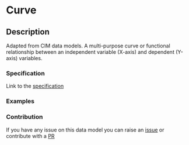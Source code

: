 # Curve

## Description 

Adapted from CIM data models. A multi-purpose curve or functional relationship between an independent variable (X-axis) and dependent (Y-axis) variables.
### Specification

Link to the [specification](https://smart-data-models.github.io/dataModel.EnergyCIM/Curve/doc/spec.md)
### Examples
### Contribution

 If you have any issue on this data model you can raise an [issue](https://github.com/smart-data-models/dataModel.EnergyCIM/issues)  or contribute with a [PR](https://github.com/smart-data-models/dataModel.EnergyCIM/pulls)